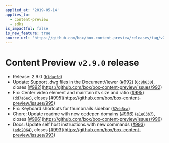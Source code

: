 ```yaml
---
applied_at: '2019-05-14'
applies_to:
  - content-preview
  - sdks
is_impactful: false
is_new_feature: true
source_url: 'https://github.com/box/box-content-preview/releases/tag/v2.9.0'
---
```


# Content Preview `v2.9.0` release


* Release: 2.9.0 ([`b1dacfd`](https://github.com/box/box-content-preview/commit[`b1dacfd`](https://github.com/box/box-content-preview/commit/b1dacfd)))
* Update: Support .dwg files in the DocumentViewer ([#992](https://github.com/box/box-content-preview/pull/992)) ([`6c8b630`](https://github.com/box/box-content-preview/commit[`6c8b630`](https://github.com/box/box-content-preview/commit/6c8b630))), closes [[#992](https://github.com/box/box-content-preview/pull/992)](https://github.com/box/box-content-preview/issues/992)
* Fix: Center video element and maintain its size and ratio ([#995](https://github.com/box/box-content-preview/pull/995)) ([`dd7a6ec`](https://github.com/box/box-content-preview/commit[`dd7a6ec`](https://github.com/box/box-content-preview/commit/dd7a6ec))), closes [[#995](https://github.com/box/box-content-preview/pull/995)](https://github.com/box/box-content-preview/issues/995)
* Fix: Keyboard shortcuts for thumbnails sidebar ([`62eb6ca`](https://github.com/box/box-content-preview/commit[`62eb6ca`](https://github.com/box/box-content-preview/commit/62eb6ca)))
* Chore: Update readme with new codepen domains ([#996](https://github.com/box/box-content-preview/pull/996)) ([`e1e03b7`](https://github.com/box/box-content-preview/commit[`e1e03b7`](https://github.com/box/box-content-preview/commit/e1e03b7))), closes [[#996](https://github.com/box/box-content-preview/pull/996)](https://github.com/box/box-content-preview/issues/996)
* Docs: Update self host instructions with new commands ([#993](https://github.com/box/box-content-preview/pull/993)) ([`adc2064`](https://github.com/box/box-content-preview/commit[`adc2064`](https://github.com/box/box-content-preview/commit/adc2064))), closes [[#993](https://github.com/box/box-content-preview/pull/993)](https://github.com/box/box-content-preview/issues/993)



